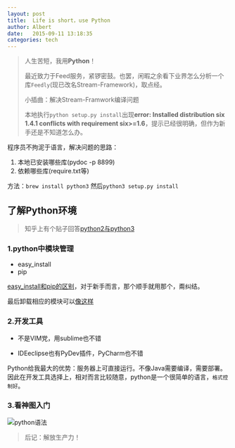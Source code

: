 ```yaml
---
layout: post
title:  Life is short，use Python
author: Albert
date:   2015-09-11 13:18:35
categories: tech
---
```


> 人生苦短，我用**Python**！
> 
> 最近致力于Feed服务，紧锣密鼓。也罢，闲暇之余看下业界怎么分析一个库`Feedly`(现已改名Stream-Framework)，取点经。
> 
> 小插曲：解决Stream-Framwork编译问题
> 
> 本地执行`python setup.py install`出现**error: Installed distribution six 1.4.1 conflicts with requirement six>=1.6**，提示已经很明确，但作为新手还是不知道怎么办。

程序员不拘泥于语言，解决问题的思路：

1. 本地已安装哪些库(pydoc -p 8899)
2. 依赖哪些库(require.txt等)

方法：`brew install python3` 然后`python3 setup.py install`

## 了解Python环境

> 知乎上有个贴子回答[python2与python3](http://www.zhihu.com/question/19698598)

### 1.python中模块管理

- easy_install
- pip

[easy_install和pip的区别](http://code.day8x.com/thread-index-fid-13-tid-103133.htm)，对于新手而言，那个顺手就用那个，甭纠结。

最后卸载相应的模块可以[像这样](http://stackoverflow.com/questions/1550226/python-setup-py-uninstall)

### 2.开发工具

- 不是VIM党，用sublime也不错


- IDEeclipse也有PyDev插件，PyCharm也不错

Python给我最大的优势：服务器上可直接运行。不像Java需要编译，需要部署。因此在开发工具选择上，相对而言比较随意，python是一个很简单的语言，`格式控制好`。

### 3.看神图入门

![python语法](http://www.pythontab.com/statics/js/ueditor/php/upload1/20150422/14296978024588.png)

> 后记：解放生产力！